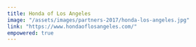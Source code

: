 ```yaml
---
title: Honda of Los Angeles
image: "/assets/images/partners-2017/honda-los-angeles.jpg"
link: "https://www.hondaoflosangeles.com/"
empowered: true
---
```

